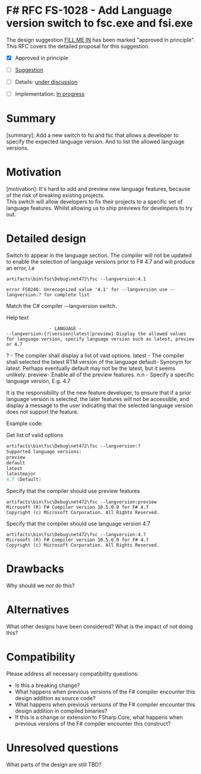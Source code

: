 # F# RFC FS-1028 - Add Language version switch to fsc.exe and fsi.exe

The design suggestion [FILL ME IN](https://github.com/fsharp/fslang-suggestions/issues/fill-me-in) has been marked "approved in principle".
This RFC covers the detailed proposal for this suggestion.

* [x] Approved in principle
* [ ] [Suggestion](https://github.com/fsharp/fslang-suggestions/issues/fill-me-in)
* [ ] Details: [under discussion](https://github.com/fsharp/fslang-design/issues/FILL-ME-IN)
* [ ] Implementation: [In progress](https://github.com/Microsoft/visualfsharp/pull/FILL-ME-IN)


# Summary
[summary]: Add a new switch to fsi and fsc that allows a developer to specify the expected language version.  And to list the allowed language versions.

# Motivation
[motivation]: It's hard to add and preview new language features, because of the risk of breaking existing projects.  
This switch will allow developers to fix their projects to a specific set of language features.
Whilst allowing us to ship previews for developers to try out.

# Detailed design
[design]: #detailed-design
Switch to appear in the language section.
The compiler will not be updated to enable the selection of language versions prior to F# 4.7 and will produce an error,
I.e
````
artifacts\bin\fsc\Debug\net472\fsc --langversion:4.1

error FS0246: Unrecognized value '4.1' for --langversion use --langversion:? for complete list
````

Match the C# compiler --langversion switch.

Help text
````
                - LANGUAGE -
--langversion:{?|version|latest|preview} Display the allowed values for language version, specify language version such as latest, preview or 4.7
````
?      -  The compiler shall display a list of vaid options.
latest -  The compiler shall selected the latest RTM version of the language
default-  Synonym for latest.  Perhaps eventually default may not be the latest, but it seems unlikely.
preview-  Enable all of the preview features.
n.n    -  Specify a specific language version, E.g. 4.7

It is the responsibility of the new feature developer, to ensure that if a prior language version is selected, the later features 
will not be accessible, and display a message to the user indicating that the selected language version does not support the feature.

Example code:

Get list of valid options
```fsharp
artifacts\bin\fsc\Debug\net472\fsc --langversion:?
Supported language versions:
preview
default
latest
latestmajor
4.7 (Default)
```

Specify that the compiler should use preview features
````
artifacts\bin\fsc\Debug\net472\fsc --langversion:preview
Microsoft (R) F# Compiler version 10.5.0.0 for F# 4.7
Copyright (c) Microsoft Corporation. All Rights Reserved.
````

Specify that the compiler should use language version 4.7
````
artifacts\bin\fsc\Debug\net472\fsc --langversion:4.7
Microsoft (R) F# Compiler version 10.5.0.0 for F# 4.7
Copyright (c) Microsoft Corporation. All Rights Reserved.
````


# Drawbacks
[drawbacks]: #drawbacks

Why should we *not* do this?

# Alternatives
[alternatives]: #alternatives

What other designs have been considered? What is the impact of not doing this?

# Compatibility
[compatibility]: #compatibility

Please address all necessary compatibility questions:
* Is this a breaking change?
* What happens when previous versions of the F# compiler encounter this design addition as source code?
* What happens when previous versions of the F# compiler encounter this design addition in compiled binaries?
* If this is a change or extension to FSharp.Core, what happens when previous versions of the F# compiler encounter this construct?


# Unresolved questions
[unresolved]: #unresolved-questions

What parts of the design are still TBD?

